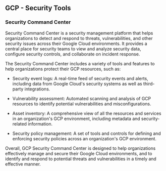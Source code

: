 ## GCP - Security Tools

### Security Command Center

Security Command Center is a security management platform that helps organizations to detect and respond to threats, vulnerabilities, and other security issues across their Google Cloud environments. It provides a central place for security teams to view and analyze security data, configure security controls, and collaborate on incident response.

The Security Command Center includes a variety of tools and features to help organizations protect their GCP resources, such as:

- Security event logs: A real-time feed of security events and alerts, including data from Google Cloud's security systems as well as third-party integrations.

- Vulnerability assessment: Automated scanning and analysis of GCP resources to identify potential vulnerabilities and misconfigurations.

- Asset inventory: A comprehensive view of all the resources and services in an organization's GCP environment, including metadata and security-related information.

- Security policy management: A set of tools and controls for defining and enforcing security policies across an organization's GCP environment.

Overall, GCP Security Command Center is designed to help organizations effectively manage and secure their Google Cloud environments, and to identify and respond to potential threats and vulnerabilities in a timely and effective manner.